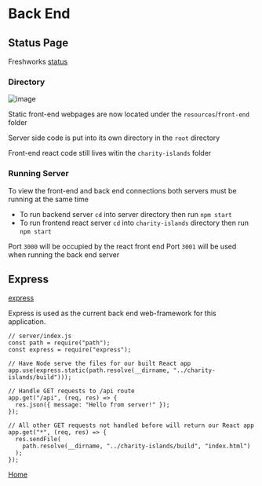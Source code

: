 # Back End

## Status Page

Freshworks [status](https://www.freshworks.com/website-monitoring/)

### Directory

![image](https://user-images.githubusercontent.com/35849655/155036977-1dcff138-5655-4d5f-8fa4-8c902035326c.png)

Static front-end webpages are now located under the `resources`/`front-end` folder

Server side code is put into its own directory in the `root` directory

Front-end react code still lives witin the `charity-islands` folder

### Running Server

To view the front-end and back end connections both servers must be running at the same time

- To run backend server `cd` into server directory then run `npm start`
- To run frontend react server `cd` into `charity-islands` directory then run `npm start`

Port `3000` will be occupied by the react front end 
Port `3001` will be used when running the back end server

## Express

[express](https://expressjs.com/)

Express is used as the current back end web-framework for this application.

```
// server/index.js
const path = require("path");
const express = require("express");

// Have Node serve the files for our built React app
app.use(express.static(path.resolve(__dirname, "../charity-islands/build")));

// Handle GET requests to /api route
app.get("/api", (req, res) => {
  res.json({ message: "Hello from server!" });
});

// All other GET requests not handled before will return our React app
app.get("*", (req, res) => {
  res.sendFile(
    path.resolve(__dirname, "../charity-islands/build", "index.html")
  );
});
```

[Home](index.md)
